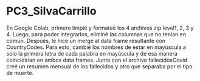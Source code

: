 # PC3_SilvaCarrillo
En Google Colab, primero limpié y formateé los 4 archivos zip level1, 2, 3 y 4. Luego, para poder integrarlos, eliminé las columnas que no tenían en común. Después, le hice un merge al data frame resultante con CountryCodes. Para esto, cambié los nombres de estar en mayúscula a solo la primera letra de cada palabra en mayúscula y de esa manera coincidirían en ambos data frames. Junto con el archivo fallecidosCovid creé un resumen mensual de los fallecidos y otro que separaba por el tipo de muerte.
